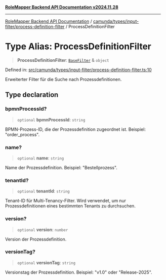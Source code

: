 [**RoleMapper Backend API Documentation v2024.11.28**](../../../../../README.md)

***

[RoleMapper Backend API Documentation](../../../../../modules.md) / [camunda/types/input-filter/process-definition-filter](../README.md) / ProcessDefinitionFilter

# Type Alias: ProcessDefinitionFilter

> **ProcessDefinitionFilter**: [`BaseFilter`](../../base-filter/type-aliases/BaseFilter.md) & `object`

Defined in: [src/camunda/types/input-filter/process-definition-filter.ts:10](https://github.com/FlowCraft-AG/RoleMapper/blob/431ad1c9b0d708a278f2d2969907ccf8ac66ccc1/backend/src/camunda/types/input-filter/process-definition-filter.ts#L10)

Erweiterter Filter für die Suche nach Prozessdefinitionen.

## Type declaration

### bpmnProcessId?

> `optional` **bpmnProcessId**: `string`

BPMN-Prozess-ID, die der Prozessdefinition zugeordnet ist.
Beispiel: "order_process".

### name?

> `optional` **name**: `string`

Name der Prozessdefinition.
Beispiel: "Bestellprozess".

### tenantId?

> `optional` **tenantId**: `string`

Tenant-ID für Multi-Tenancy-Filter.
Wird verwendet, um nur Prozessdefinitionen eines bestimmten Tenants zu durchsuchen.

### version?

> `optional` **version**: `number`

Version der Prozessdefinition.

### versionTag?

> `optional` **versionTag**: `string`

Versionstag der Prozessdefinition.
Beispiel: "v1.0" oder "Release-2025".
